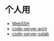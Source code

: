 # 个人用

- [WebSSH](http://lucaslan666.space:8888)
- [code-server-arch](http://lucaslan666.space:8080)
- [code-server-oslab](http://lucaslan666.space:8081)
